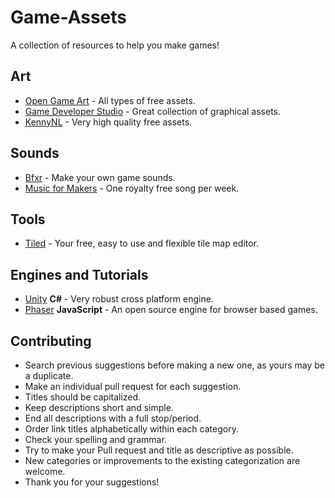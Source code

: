 # Game-Assets
A collection of resources to help you make games!

## Art

* [Open Game Art](http://opengameart.org/) - All types of free assets.
* [Game Developer Studio](http://www.gamedeveloperstudio.com/index.php) - Great collection of graphical assets.
* [KennyNL](http://www.kenney.nl/) - Very high quality free assets.

## Sounds

* [Bfxr](http://www.bfxr.net/) - Make your own game sounds.
* [Music for Makers](http://musicformakers.com/) - One royalty free song per week.

## Tools

* [Tiled](http://www.mapeditor.org/) - Your free, easy to use and flexible tile map editor.

## Engines and Tutorials

* [Unity](https://unity3d.com/) **C#** - Very robust cross platform engine.
* [Phaser](http://phaser.io/) **JavaScript** - An open source engine for browser based games.

## Contributing

* Search previous suggestions before making a new one, as yours may be a
duplicate.
* Make an individual pull request for each suggestion.
* Titles should be capitalized.
* Keep descriptions short and simple.
* End all descriptions with a full stop/period.
* Order link titles alphabetically within each category.
* Check your spelling and grammar.
* Try to make your Pull request and title as descriptive as possible.
* New categories or improvements to the existing categorization are welcome.
* Thank you for your suggestions!
